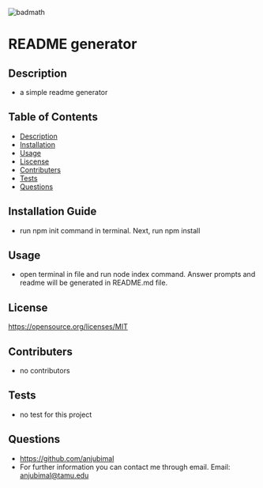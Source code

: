 
  ![badmath](https://img.shields.io/apm/l/vim-mode)
  #  README generator
  ## Description 
  * a simple readme generator
  ## Table of Contents
  * [Description](#Description)
  * [Installation](#Installation)
  * [Usage](#Usage)
  * [Liscense](#License)
  * [Contributers](#Contributers)
  * [Tests](#Tests)
  * [Questions](#Questions)
  ## Installation Guide 
  * run npm init command in terminal. Next, run npm install
  ## Usage 
  * open terminal in file and run node index command. Answer prompts and readme will be generated in README.md file.
  ## License
  https://opensource.org/licenses/MIT
  ## Contributers 
  * no contributors
  ## Tests 
  * no test for this project
  ## Questions
  * https://github.com/anjubimal
  * For further information you can contact me through email. Email: anjubimal@tamu.edu


